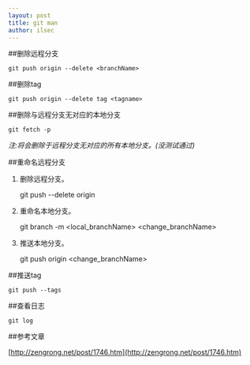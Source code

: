 ```yaml
---
layout: post
title: git man
author: ilsec
---
```


##删除远程分支

	git push origin --delete <branchName>

##删除tag

	git push origin --delete tag <tagname>

##删除与远程分支无对应的本地分支

	git fetch -p

*注:将会删除于远程分支无对应的所有本地分支。(没测试通过)*

##重命名远程分支

1. 删除远程分支。

	git push --delete origin <branchName>

2. 重命名本地分支。

	git branch -m <local_branchName> <change_branchName>

3. 推送本地分支。

	git push origin <change_branchName>

##推送tag

	git push --tags

##查看日志

	git log

##参考文章

[http://zengrong.net/post/1746.htm](http://zengrong.net/post/1746.htm)
